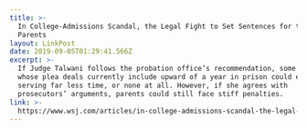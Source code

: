 ```yaml
---
title: >-
  In College-Admissions Scandal, the Legal Fight to Set Sentences for the
  Parents
layout: LinkPost
date: 2019-09-05T01:29:41.566Z
excerpt: >-
  If Judge Talwani follows the probation office’s recommendation, some parents
  whose plea deals currently include upward of a year in prison could end up
  serving far less time, or none at all. However, if she agrees with
  prosecutors’ arguments, parents could still face stiff penalties.
link: >-
  https://www.wsj.com/articles/in-college-admissions-scandal-the-legal-fight-to-set-sentences-for-the-parents-11567589400
---
```


